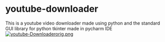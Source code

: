# youtube-downloader
This is a youtube video downloader made using python and the standard GUI library for python tkinter made in pycharm IDE
[![youtube-Downloaderorig.png](https://i.postimg.cc/63x38xT1/youtube-Downloaderorig.png)](https://postimg.cc/Z9jZQg8r)
